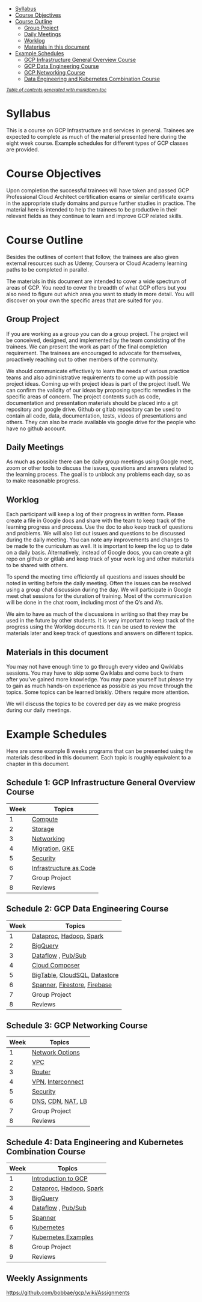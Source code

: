 - [Syllabus](#syllabus)
- [Course Objectives](#course-objectives)
- [Course Outline](#course-outline)
  * [Group Project](#group-project)
  * [Daily Meetings](#daily-meetings)
  * [Worklog](#worklog)
  * [Materials in this document](#materials-in-this-document)
- [Example Schedules](#example-schedules)
  * [GCP Infrastructure General Overview Course](#gcp-infrastructure-general-overview-course)
  * [GCP Data Engineering Course](#gcp-data-engineering-course)
  * [GCP Networking Course](#gcp-networking-course)
  * [Data Engineering and Kubernetes Combination Course](#data-engineering-and-kubernetes-combination-course)

<small><i><a href='http://ecotrust-canada.github.io/markdown-toc/'>Table of contents generated with markdown-toc</a></i></small>



# Syllabus

This is a  course on GCP Infrastructure and services in general.  Trainees are expected to complete as much  of the material presented here during the eight week course. Example schedules for different types of GCP classes are provided.  


# Course Objectives

Upon completion the successful trainees will have taken and passed GCP Professional Cloud Architect certification exams or similar certificate exams in the appropriate study domains and pursue further studies in practice. The material here is intended to help the trainees to be productive  in their relevant fields as they continue to learn and improve GCP related skills.


# Course Outline

Besides the outlines of content that follow, the trainees are also given external resources such as Udemy, Coursera or Cloud Academy learning paths to be completed in parallel. 

The materials in this document are intended to cover a wide spectrum of areas of GCP.  You need to cover the breadth of what GCP offers but you also need to figure out which area you want to study in more detail. You will discover on your own the specific areas that are suited for you.  


## Group Project

If you are working as a group you can do a group project.
  The project will be conceived, designed, and implemented by the team consisting of the trainees.  We can present the work as part of the final completion requirement. The trainees are encouraged to advocate for themselves, proactively reaching out to other members of the  community.  

 We should communicate effectively to learn the needs of various practice teams and also administrative requirements  to come up with possible project ideas.  Coming up with project ideas is part of the project itself.  We can confirm the validity of our ideas by proposing specific remedies in the specific areas of concern. The project contents such as code, documentation and presentation materials should be placed into a git repository and google drive.  Github or gitlab repository can be used to contain all code, data, documentation, tests, videos of presentations and others.  They can also be made available via google drive for the people who have no github account.


## Daily Meetings

As much as possible there can be daily group meetings using Google meet, zoom or other tools to discuss the issues, questions and answers related to the learning process.  The goal is to unblock any problems each day, so as to make reasonable progress. 



## Worklog

Each participant will keep a log of their progress in written form. Please create a file in Google docs and share with the team to keep track of the learning progress and process. Use the doc to also keep track of questions and problems. We will also list out issues and questions to be discussed during the daily meeting. You can note any improvements and changes to be made to the curriculum as well. It is important to keep the log up to date on a daily basis.  Alternatively, instead of Google docs, you can create a git repo on github or gitlab and keep track of your work log and other materials to be shared with others.

 To spend the meeting time efficiently all questions and issues should be noted in writing before the daily meeting.  Often the issues can be resolved using a group chat discussion during the day. We will  participate in Google meet chat sessions for the duration of training.  Most of the communication will be done in the chat room, including most of the Q’s and A’s. 

We aim to have as much of the discussions in writing so that they may be used in the future by other students.  It is very important to keep track of the progress using the Worklog documents.  It can be used to review the materials later and keep track of questions and answers on different topics.


## Materials in this document


You may not have enough time to go through every video and Qwiklabs sessions.  You may have to skip some Qwiklabs and come back to them after you’ve gained more knowledge. You may pace yourself but please try to gain as much hands-on experience as possible as you move through the topics. Some topics can be learned briskly. Others require more attention. 

We will discuss the topics to be covered per day as we make progress during our daily meetings. 

# Example Schedules

Here are some example 8 weeks programs that can be presented using the materials described in this document. Each topic is roughly equivalent to a chapter in this document. 


## Schedule 1: GCP Infrastructure General Overview Course

|   Week  |  Topics        |
|-----------|-----------------------------------|
|    1    |[Compute](https://github.com/bobbae/gcp/wiki/Compute)      |
|    2    |[Storage](https://github.com/bobbae/gcp/wiki/Storage)      |
|    3    |[Networking](https://github.com/bobbae/gcp/wiki/Networking)      |
|    4   |[Migration](https://github.com/bobbae/gcp/wiki/Migration), [GKE](https://github.com/bobbae/gcp/wiki/Kubernetes-Engine-and-Containers)  |
|    5    |[Security](https://github.com/bobbae/gcp/wiki/Security)      |
|    6    |[Infrastructure as Code](https://github.com/bobbae/gcp/wiki/Infrastructure-as-Code)   |
|    7    |Group Project   |
|    8    |Reviews    |


## Schedule 2: GCP Data Engineering Course

|   Week  |  Topics        |
|-----------|-----------------------------------|
|    1    |[Dataproc](https://github.com/bobbae/gcp/wiki/Data-Engineering#cloud-dataproc), [Hadoop](https://hadoop.apache.org/), [Spark](https://spark.apache.org/) |    |
|    2    |[BigQuery](https://github.com/bobbae/gcp/wiki/Data-Engineering#bigquery)      |
|    3    |[Dataflow](https://github.com/bobbae/gcp/wiki/Data-Engineering#dataflow) , [Pub/Sub](https://github.com/bobbae/gcp/wiki/Data-Engineering#cloud-pub-sub)      |
|    4   |[Cloud Composer](https://github.com/bobbae/gcp/wiki/Data-Engineering#cloud-composer)  |
|    5    |[BigTable](https://github.com/bobbae/gcp/wiki/Data-Engineering#cloud-bigtable), [CloudSQL](https://github.com/bobbae/gcp/wiki/Data-Engineering#cloud-sql), [Datastore](https://github.com/bobbae/gcp/wiki/Data-Engineering#datastore) |
|    6    |[Spanner](https://github.com/bobbae/gcp/wiki/Data-Engineering#cloud-spanner), [Firestore](https://github.com/bobbae/gcp/wiki/Data-Engineering#firestore), [Firebase](https://github.com/bobbae/gcp/wiki/Data-Engineering#firebase)  |
|    7    |Group Project   |
|    8    |Reviews    | 




## Schedule 3: GCP Networking Course

|   Week  |  Topics        |
|-----------|-----------------------------------|
|    1    |[Network Options](https://github.com/bobbae/gcp/wiki/Networking#network-options)      |
|    2    |[VPC](https://github.com/bobbae/gcp/wiki/Networking#introduction-1)      |
|    3    |[Router](https://github.com/bobbae/gcp/wiki/Networking#cloud-router)      |
|    4   |[VPN](https://github.com/bobbae/gcp/wiki/Networking#cloud-vpn), [Interconnect](https://github.com/bobbae/gcp/wiki/Networking#cloud-interconnect)  |
|    5    |[Security](https://github.com/bobbae/gcp/wiki/Security)      |
|    6    |[DNS](https://github.com/bobbae/gcp/wiki/Networking#cloud-dns), [CDN](https://github.com/bobbae/gcp/wiki/Networking#cloud-cdn), [NAT](https://github.com/bobbae/gcp/wiki/Networking#cloud-nat), [LB](https://github.com/bobbae/gcp/wiki/Networking#cloud-load-balancing)   |
|    7    |Group Project   |
|    8    |Reviews    |


## Schedule 4: Data Engineering and Kubernetes Combination Course

|   Week  |  Topics        |
|-----------|-----------------------------------|
|   1  | [Introduction to GCP](https://github.com/bobbae/gcp/wiki/Introduction) |
|    2   |[Dataproc](https://github.com/bobbae/gcp/wiki/Data-Engineering#cloud-dataproc), [Hadoop](https://hadoop.apache.org/), [Spark](https://spark.apache.org/) | 
|    3    |[BigQuery](https://github.com/bobbae/gcp/wiki/Data-Engineering#bigquery)      |
|    4    |[Dataflow](https://github.com/bobbae/gcp/wiki/Data-Engineering#dataflow) , [Pub/Sub](https://github.com/bobbae/gcp/wiki/Data-Engineering#cloud-pub-sub)      |
|    5   | [Spanner](https://github.com/bobbae/gcp/wiki/Data-Engineering#cloud-spanner) |
|    6    | [Kubernetes](https://github.com/bobbae/gcp/wiki/Kubernetes-Engine-and-Containers#containers)       |
| 7 | [Kubernetes Examples](https://github.com/bobbae/gcp/wiki/Kubernetes-Engine-and-Containers#kubernetes-examples)  |
|    8    |Group Project   |
|    9   |Reviews    | 


## Weekly Assignments

https://github.com/bobbae/gcp/wiki/Assignments